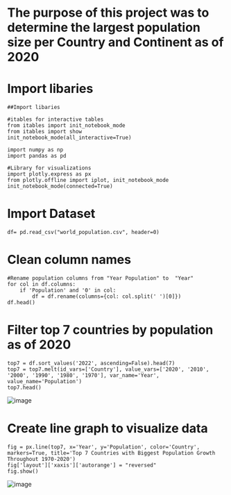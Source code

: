 # The purpose of this project was to determine the largest population size per Country and Continent as of 2020

# Import libaries
```
##Import libaries

#itables for interactive tables
from itables import init_notebook_mode
from itables import show
init_notebook_mode(all_interactive=True)

import numpy as np 
import pandas as pd 

#Library for visualizations
import plotly.express as px
from plotly.offline import iplot, init_notebook_mode
init_notebook_mode(connected=True)
```
# Import Dataset

```
df= pd.read_csv("world_population.csv", header=0)
```
# Clean column names

```
#Rename population columns from "Year Population" to  "Year"
for col in df.columns:
    if 'Population' and '0' in col:
        df = df.rename(columns={col: col.split(' ')[0]})   
df.head()
```

# Filter top 7 countries by population as of 2020

```
top7 = df.sort_values('2022', ascending=False).head(7)
top7 = top7.melt(id_vars=['Country'], value_vars=['2020', '2010', '2000', '1990', '1980', '1970'], var_name='Year', value_name='Population')
top7.head()
```
![image](https://user-images.githubusercontent.com/75760072/190509284-e1adaa2c-be6f-4c51-81fb-c406526b3b40.png)

# Create line graph to visualize data

```
fig = px.line(top7, x='Year', y='Population', color='Country', markers=True, title='Top 7 Countries with Biggest Population Growth Throughout 1970-2020')
fig['layout']['xaxis']['autorange'] = "reversed"
fig.show()
```
![image](https://user-images.githubusercontent.com/75760072/190509158-bae36508-f68b-4557-8132-0f891d6408b6.png)


